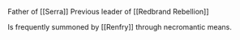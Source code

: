Father of [[Serra]]
Previous leader of [[Redbrand Rebellion]]

Is frequently summoned by [[Renfry]] through necromantic means.